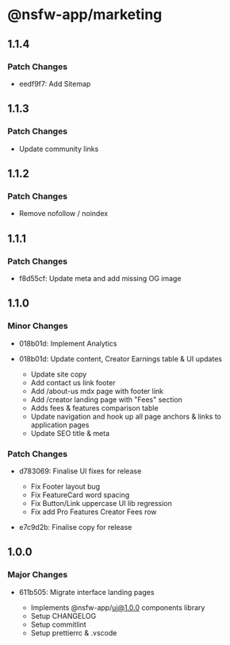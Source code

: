 # @nsfw-app/marketing

## 1.1.4

### Patch Changes

- eedf9f7: Add Sitemap

## 1.1.3

### Patch Changes

- Update community links

## 1.1.2

### Patch Changes

- Remove nofollow / noindex

## 1.1.1

### Patch Changes

- f8d55cf: Update meta and add missing OG image

## 1.1.0

### Minor Changes

- 018b01d: Implement Analytics
- 018b01d: Update content, Creator Earnings table & UI updates

  - Update site copy
  - Add contact us link footer
  - Add /about-us mdx page with footer link
  - Add /creator landing page with "Fees" section
  - Adds fees & features comparison table
  - Update navigation and hook up all page anchors & links to application pages
  - Update SEO title & meta

### Patch Changes

- d783069: Finalise UI fixes for release

  - Fix Footer layout bug
  - Fix FeatureCard word spacing
  - Fix Button/Link uppercase UI lib regression
  - Fix add Pro Features Creator Fees row

- e7c9d2b: Finalise copy for release

## 1.0.0

### Major Changes

- 611b505: Migrate interface landing pages

  - Implements @nsfw-app/ui@1.0.0 components library
  - Setup CHANGELOG
  - Setup commitlint
  - Setup prettierrc & .vscode
